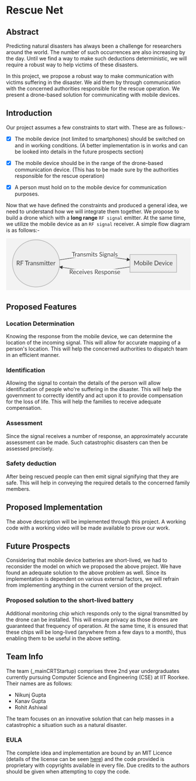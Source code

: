 <!-- Copyright (c) 2018 Nikunj Gupta -->


# Rescue Net

## Abstract

Predicting natural disasters has always been a challenge for researchers around 
the world. The number of such occurrences are also increasing by the day. Until 
we find a way to make such deductions deterministic, we will require a robust 
way to help victims of these disasters.

In this project, we propose a robust way to make communication with victims 
suffering in the disaster. We aid them by through communication with the 
concerned authorities responsible for the rescue operation. We present a 
drone-based solution for communicating with mobile devices.


## Introduction

Our project assumes a few constraints to start with. These are as follows:-

* [X] The mobile device (not limited to smartphones) should be switched on and 
in working conditions. (A better implementation is in works and can be looked 
into details in the future prospects section)

* [X] The mobile device should be in the range of the drone-based communication 
device. (This has to be made sure by the authorities responsible for the rescue 
operation)

* [X] A person must hold on to the mobile device for communication purposes.

Now that we have defined the constraints and produced a general idea, we need 
to understand how we will integrate them together. We propose to build a drone 
which with a **long range** `RF signal` emitter. At the same time, we utilize 
the mobile device as an `RF signal` receiver. A simple flow diagram is as 
follows:-

![Flowchart](images/flowchart.png)


## Proposed Features

### Location Determination

Knowing the response from the mobile device, we can determine the location of 
the incoming signal. This will allow for accurate mapping of a person's 
location. This will help the concerned authorities to dispatch team in an 
efficient manner.

### Identification

Allowing the signal to contain the details of the person will allow 
identification of people who're suffering in the disaster. This will help the 
government to correctly identify and act upon it to provide compensation for 
the loss of life. This will help the families to receive adequate compensation.

### Assessment

Since the signal receives a number of response, an approximately accurate 
assessment can be made. Such catastrophic disasters can then be assessed 
precisely.

### Safety deduction

After being rescued people can then emit signal signifying that they are safe. 
This will help in conveying the required details to the concerned family 
members.


## Proposed Implementation

The above description will be implemented through this project. A working code 
with a working video will be made available to prove our work.


## Future Prospects

Considering that mobile device batteries are short-lived, we had to reconsider 
the model on which we proposed the above project. We have found an adequate 
solution to the above problem as well. Since its implementation is dependent 
on various external factors, we will refrain from implementing anything in the 
current version of the project.

### Proposed solution to the short-lived battery

Additional monitoring chip which responds only to the signal transmitted by 
the drone can be installed. This will ensure privacy as those drones are 
guaranteed that frequency of operation. At the same time, it is ensured that 
these chips will be long-lived (anywhere from a few days to a month), thus 
enabling them to be useful in the above setting.


## Team Info

The team (_mainCRTStartup) comprises three 2nd year undergraduates currently 
pursuing Computer Science and Engineering (CSE) at IIT Roorkee. Their names 
are as follows:

* Nikunj Gupta
* Kanav Gupta
* Rohit Ashiwal

The team focuses on an innovative solution that can help masses in a catastrophic 
a situation such as a natural disaster.


### EULA

The complete idea and implementation are bound by an MIT Licence (details of 
the license can be seen [here](./LICENSE)) and the code provided is proprietary 
with copyrights available in every file. Due credits to the authors should be 
given when attempting to copy the code.